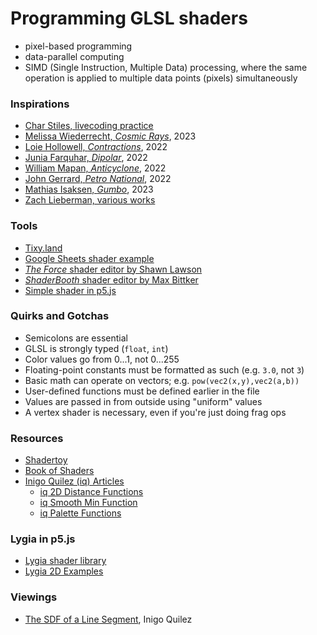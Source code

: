 # Programming GLSL shaders

* pixel-based programming
* data-parallel computing
* SIMD (Single Instruction, Multiple Data) processing, where the same operation is applied to multiple data points (pixels) simultaneously

### Inspirations

* [Char Stiles, livecoding practice](http://charstiles.com/shader/)
* [Melissa Wiederrecht, *Cosmic Rays*](https://melissawiederrecht.com/artwork/cosmic-rays), 2023
* [Loie Hollowell, *Contractions*](https://www.artblocks.io/curated/collections/contractions-by-loie-hollowell?tab=Artworks), 2022
* [Junia Farquhar, *Dipolar*](https://www.artblocks.io/curated/collections/dipolar-by-junia-farquhar?tab=Artworks), 2022
* [William Mapan, *Anticyclone*](https://www.artblocks.io/curated/collections/anticyclone-by-william-mapan), 2022
* [John Gerrard, *Petro National*](https://www.artblocks.io/curated/collections/petro-national-by-john-gerrard), 2022
* [Mathias Isaksen, *Gumbo*](https://www.artblocks.io/curated/collections/gumbo-by-mathias-isaksen?tab=Artworks), 2023
* [Zach Lieberman, various works](https://www.instagram.com/zach.lieberman/)

### Tools

* [Tixy.land](https://tixy.land/)
* [Google Sheets shader example](https://docs.google.com/spreadsheets/d/1BVeicBmRxTop6quL4ZNBPcoAVWuPXJy6YjqGcTsA4wY/edit?usp=sharing)
* [*The Force* shader editor by Shawn Lawson](https://shawnlawson.github.io/The_Force/)
* [*ShaderBooth* shader editor by Max Bittker](https://shaderbooth.com/)
* [Simple shader in p5.js](https://editor.p5js.org/golan/sketches/X88aope5y)

### Quirks and Gotchas 

* Semicolons are essential
* GLSL is strongly typed (`float`, `int`)
* Color values go from 0...1, not 0...255
* Floating-point constants must be formatted as such (e.g. `3.0`, not `3`)
* Basic math can operate on vectors; e.g. `pow(vec2(x,y),vec2(a,b))`
* User-defined functions must be defined earlier in the file
* Values are passed in from outside using "uniform" values
* A vertex shader is necessary, even if you're just doing frag ops

### Resources

* [Shadertoy](https://www.shadertoy.com/)
* [Book of Shaders](https://thebookofshaders.com/)
* [Inigo Quilez (iq) Articles](https://iquilezles.org/articles/)
  * [iq 2D Distance Functions](https://iquilezles.org/articles/distfunctions2d/)
  * [iq Smooth Min Function](https://iquilezles.org/articles/smin/)
  * [iq Palette Functions](https://iquilezles.org/articles/palettes/)


### Lygia in p5.js

* [Lygia shader library](https://lygia.xyz/)
* [Lygia 2D Examples](https://editor.p5js.org/patriciogonzalezvivo/sketches/XCkTzoyB3)


### Viewings

* [The SDF of a Line Segment](https://www.youtube.com/watch?v=PMltMdi1Wzg), Inigo Quilez